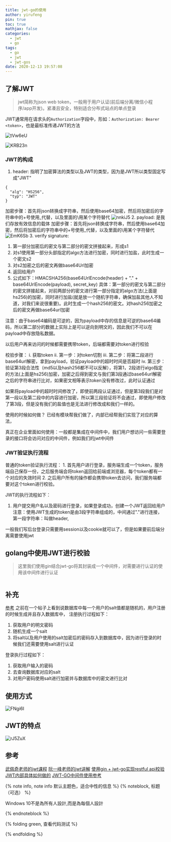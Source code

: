 ```yaml
---
title: jwt-go的使用
author: yirufeng
pin: true
toc: true
mathjax: false
categories:
  - jwt
  - go
tags:
  - go
  - jwt
  - jwt-gos
date: 2020-12-13 19:57:08
---
```


## 了解JWT
> jwt简称为json web token，一般用于用户认证(前后端分离/微信小程序/app开发)。紧凑且安全，特别适合分布式站点的单点登录

JWT通常用在请求头的`Authorization`字段中，形如：`Authorization: Bearer <token>`，也是最标准传递JWT的方法



<!-- more -->

![tVw6eU](https://cdn.jsdelivr.net/gh/sivanWu0222/ImageHosting@master/uPic/tVw6eU.png)

![KRB23n](https://cdn.jsdelivr.net/gh/sivanWu0222/ImageHosting@master/uPic/KRB23n.png)


### JWT的构成

1. header: 指明了加密算法的类型以及JWT的类型，因为是JWT所以类型固定写成"JWT"
```
{
  "alg": "HS256",
  "typ": "JWT"
}
```
加密步骤：首先将json转换成字符串，然后使用base64加密，然后将加密后的字符串中的+号使用_代替，以及里面的\用某个字符替代
![nnkiJ5](https://cdn.jsdelivr.net/gh/sivanWu0222/ImageHosting@master/uPic/nnkiJ5.png)
2. payload: 是我们存放有效信息的载体
加密步骤：首先将json转换成字符串，然后使用base64加密，然后将加密后的字符串中的+号使用_代替，以及里面的\用某个字符替代
![EmK6Sb](https://cdn.jsdelivr.net/gh/sivanWu0222/ImageHosting@master/uPic/EmK6Sb.png)
3. verify signature: 
  1. 第一部分加密后的密文与第二部分的密文拼接起来，形成s1
  2. 对s1使用第一部分头部指定的algo方法进行加密，同时进行加盐，此时生成一个密文s2
  3. 对s2加密之后的密文再做base64Url加密
  4. 返回给用户
  5. 公式如下：HMACSHA256(base64UrlEncode(header) + "." + base64UrlEncode(payload), secret_key)
具体：第一部分的密文与第二部分的密文拼接起来，对前两部分的密文进行第一部分指定的algo方法(上面是hs256)的加密，同时进行加盐(就是放一个随机字符串，确保加盐其他人不知道，对我们来说很重要)。此时生成一个hash256的密文。对hash256加密之后的密文再做base64url加密

注意：由于base64编码是可逆的，因为payload中存的信息是可逆的base64编码，所以第二部分的数据上实际上是可以逆向到明文的，因此我们不可以在payload中存放隐私数据。

以后用户再来访问的时候都需要携带token，后端都需要对token进行校验

校验步骤：
			i. 获取token
			ii. 第一步：对token切割
			iii. 第二步：将第二段进行base64url解密，拿到payload，验证payload中的超时时间是否超时
			iv. 第三步：验证第3段合法性（md5以及hash256都不可以反解），将第1，2段进行algo指定的方法(上面是hs256)加密，加密之后得到密文与我们第3段通过base64url解密之后的字符串进行比对，如果密文相等表示token没有修改过，此时认证通过

如果将payload中的超时时间修改了，即使前两段认证通过，但是第3段我们是对第一段以及第二段中的内容进行加密，所以第三段验证将不会通过，即使用户修改了第3段，但是没有我们的盐值也是无法进行修改成和我们一样的。

使用的时候如何做？
已经有模块帮我们做了，内部已经帮我们实现了对应的算法，

真正在企业里面如何使用：一般都是集成在中间件中，我们用户想访问一些需要登录的接口将会访问对应的中间件，例如我们的jwt中间件


### JWT验证执行流程

普通的token验证执行流程：
	1. 首先用户进行登录，服务端生成一个token，服务端自己保存一份，之后服务端会将token返回给前端或浏览器，每个token都有一个对应的失效时间
	2. 之后用户所有的操作都会携带token去访问，我们服务端都要对这个token进行校验。


JWT的执行流程如下：
1. 用户提交用户名以及密码进行登录，如果登录成功，创建一个JWT返回给用户
注意：使用JWT生成的token是由3段字符串组成的，中间通过"."进行连接，
  第一段字符串：叫做header,

一般我们写后台登录只需要用session以及cookie就可以了，但是如果要前后端分离需要使用jwt

## golang中使用JWT进行校验

> 这里我们使用gin结合jwt-go将其封装成一个中间件，对需要进行认证的使用该中间件进行认证


```go


```

## 补充
[参考](https://www.guhei.net/post/jb871)
之前在一个帖子上看到说数据库中每一个用户的salt值都是随机的，用户注册的时候生成并且存入数据库中，
注册执行过程如下：
1. 获取用户的明文密码
2. 随机生成一个salt
3. 将salt以及用户使用的salt加密后的密码存入到数据库中，因为进行登录的时候我们还需要使用salt进行认证

登录执行过程如下：
1. 获取用户输入的密码
2. 去查询数据库对应的salt
3. 对用户密码使用salt进行加密并与数据库中的密文进行比对

## 使用方式
![FNgi6I](https://cdn.jsdelivr.net/gh/sivanWu0222/ImageHosting@master/uPic/FNgi6I.png)

## JWT的特点
![rJ5ZuX](https://cdn.jsdelivr.net/gh/sivanWu0222/ImageHosting@master/uPic/rJ5ZuX.png)


## 参考
[武佩奇老师的jwt课程](https://www.bilibili.com/video/BV1tJ411B7yJ?p=4)
[阮一峰老师的jwt讲解](https://www.ruanyifeng.com/blog/2018/07/json_web_token-tutorial.html)
[使用gin + jwt-go实现restful api校验](https://mojotv.cn/go/golang-jwt-auth)
[JWT内部具体如何做的](https://blog.csdn.net/houmenghu/article/details/99181326)
[JWT-GO中间件使用参考](https://studygolang.com/articles/13062)


{% note info, note info 默认主题色，适合中性的信息 %}
{% noteblock, 标题（可选） %}

Windows 10不是為所有人設計,而是為每個人設計

{% endnoteblock %}

{% folding green, 查看代码测试 %}

{% endfolding %}




